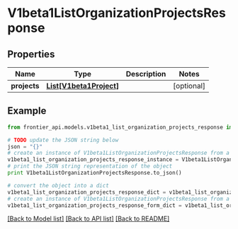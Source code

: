 # V1beta1ListOrganizationProjectsResponse


## Properties
Name | Type | Description | Notes
------------ | ------------- | ------------- | -------------
**projects** | [**List[V1beta1Project]**](V1beta1Project.md) |  | [optional] 

## Example

```python
from frontier_api.models.v1beta1_list_organization_projects_response import V1beta1ListOrganizationProjectsResponse

# TODO update the JSON string below
json = "{}"
# create an instance of V1beta1ListOrganizationProjectsResponse from a JSON string
v1beta1_list_organization_projects_response_instance = V1beta1ListOrganizationProjectsResponse.from_json(json)
# print the JSON string representation of the object
print V1beta1ListOrganizationProjectsResponse.to_json()

# convert the object into a dict
v1beta1_list_organization_projects_response_dict = v1beta1_list_organization_projects_response_instance.to_dict()
# create an instance of V1beta1ListOrganizationProjectsResponse from a dict
v1beta1_list_organization_projects_response_form_dict = v1beta1_list_organization_projects_response.from_dict(v1beta1_list_organization_projects_response_dict)
```
[[Back to Model list]](../README.md#documentation-for-models) [[Back to API list]](../README.md#documentation-for-api-endpoints) [[Back to README]](../README.md)



